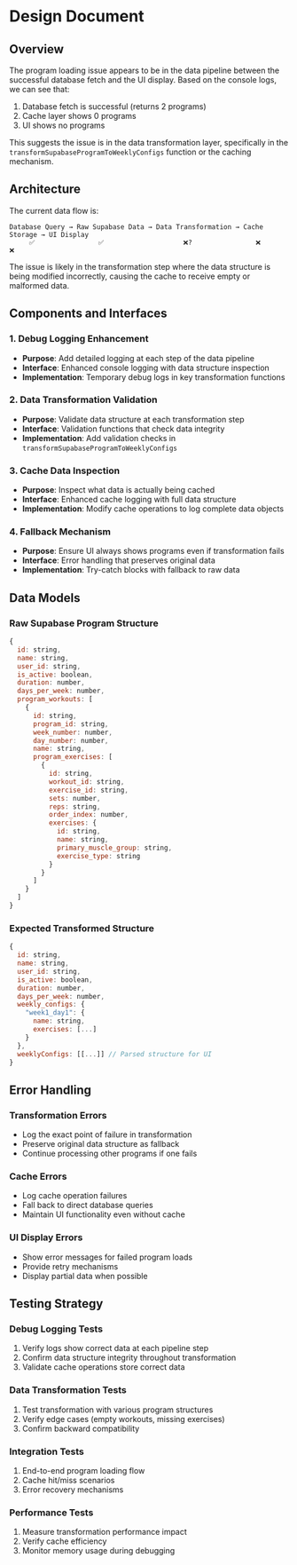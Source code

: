 # Design Document

## Overview

The program loading issue appears to be in the data pipeline between the successful database fetch and the UI display. Based on the console logs, we can see that:

1. Database fetch is successful (returns 2 programs)
2. Cache layer shows 0 programs
3. UI shows no programs

This suggests the issue is in the data transformation layer, specifically in the `transformSupabaseProgramToWeeklyConfigs` function or the caching mechanism.

## Architecture

The current data flow is:
```
Database Query → Raw Supabase Data → Data Transformation → Cache Storage → UI Display
     ✅                ✅                    ❌?                ❌              ❌
```

The issue is likely in the transformation step where the data structure is being modified incorrectly, causing the cache to receive empty or malformed data.

## Components and Interfaces

### 1. Debug Logging Enhancement
- **Purpose**: Add detailed logging at each step of the data pipeline
- **Interface**: Enhanced console logging with data structure inspection
- **Implementation**: Temporary debug logs in key transformation functions

### 2. Data Transformation Validation
- **Purpose**: Validate data structure at each transformation step
- **Interface**: Validation functions that check data integrity
- **Implementation**: Add validation checks in `transformSupabaseProgramToWeeklyConfigs`

### 3. Cache Data Inspection
- **Purpose**: Inspect what data is actually being cached
- **Interface**: Enhanced cache logging with full data structure
- **Implementation**: Modify cache operations to log complete data objects

### 4. Fallback Mechanism
- **Purpose**: Ensure UI always shows programs even if transformation fails
- **Interface**: Error handling that preserves original data
- **Implementation**: Try-catch blocks with fallback to raw data

## Data Models

### Raw Supabase Program Structure
```javascript
{
  id: string,
  name: string,
  user_id: string,
  is_active: boolean,
  duration: number,
  days_per_week: number,
  program_workouts: [
    {
      id: string,
      program_id: string,
      week_number: number,
      day_number: number,
      name: string,
      program_exercises: [
        {
          id: string,
          workout_id: string,
          exercise_id: string,
          sets: number,
          reps: string,
          order_index: number,
          exercises: {
            id: string,
            name: string,
            primary_muscle_group: string,
            exercise_type: string
          }
        }
      ]
    }
  ]
}
```

### Expected Transformed Structure
```javascript
{
  id: string,
  name: string,
  user_id: string,
  is_active: boolean,
  duration: number,
  days_per_week: number,
  weekly_configs: {
    "week1_day1": {
      name: string,
      exercises: [...]
    }
  },
  weeklyConfigs: [[...]] // Parsed structure for UI
}
```

## Error Handling

### Transformation Errors
- Log the exact point of failure in transformation
- Preserve original data structure as fallback
- Continue processing other programs if one fails

### Cache Errors
- Log cache operation failures
- Fall back to direct database queries
- Maintain UI functionality even without cache

### UI Display Errors
- Show error messages for failed program loads
- Provide retry mechanisms
- Display partial data when possible

## Testing Strategy

### Debug Logging Tests
1. Verify logs show correct data at each pipeline step
2. Confirm data structure integrity throughout transformation
3. Validate cache operations store correct data

### Data Transformation Tests
1. Test transformation with various program structures
2. Verify edge cases (empty workouts, missing exercises)
3. Confirm backward compatibility

### Integration Tests
1. End-to-end program loading flow
2. Cache hit/miss scenarios
3. Error recovery mechanisms

### Performance Tests
1. Measure transformation performance impact
2. Verify cache efficiency
3. Monitor memory usage during debugging